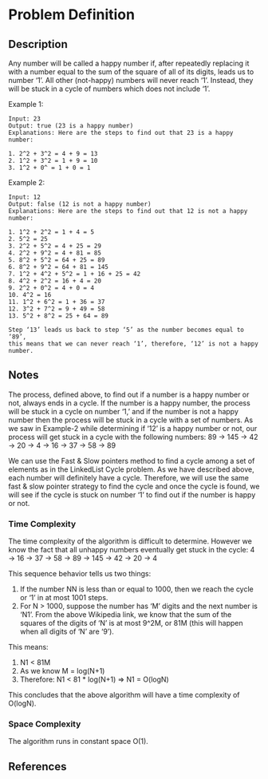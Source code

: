 # Problem Definition

## Description

Any number will be called a happy number if, after repeatedly replacing it with a number equal to the sum of the square of all of its digits, leads us to number ‘1’. All other (not-happy) numbers will never reach ‘1’. Instead, they will be stuck in a cycle of numbers which does not include ‘1’.

Example 1:

```plaintext
Input: 23
Output: true (23 is a happy number)  
Explanations: Here are the steps to find out that 23 is a happy number:

1. 2^2 + 3^2 = 4 + 9 = 13
2. 1^2 + 3^2 = 1 + 9 = 10
3. 1^2 + 0^ = 1 + 0 = 1
```

Example 2:

```plaintext
Input: 12
Output: false (12 is not a happy number)  
Explanations: Here are the steps to find out that 12 is not a happy number:

1. 1^2 + 2^2 = 1 + 4 = 5
2. 5^2 = 25
3. 2^2 + 5^2 = 4 + 25 = 29
4. 2^2 + 9^2 = 4 + 81 = 85
5. 8^2 + 5^2 = 64 + 25 = 89
6. 8^2 + 9^2 = 64 + 81 = 145
7. 1^2 + 4^2 + 5^2 = 1 + 16 + 25 = 42
8. 4^2 + 2^2 = 16 + 4 = 20
9. 2^2 + 0^2 = 4 + 0 = 4
10. 4^2 = 16
11. 1^2 + 6^2 = 1 + 36 = 37
12. 3^2 + 7^2 = 9 + 49 = 58
13. 5^2 + 8^2 = 25 + 64 = 89

Step ‘13’ leads us back to step ‘5’ as the number becomes equal to ‘89’,
this means that we can never reach ‘1’, therefore, ‘12’ is not a happy number.
```

## Notes

The process, defined above, to find out if a number is a happy number or not, always ends in a cycle. If the number is a happy number, the process will be stuck in a cycle on number ‘1,’ and if the number is not a happy number then the process will be stuck in a cycle with a set of numbers. As we saw in Example-2 while determining if ‘12’ is a happy number or not, our process will get stuck in a cycle with the following numbers: 89 -> 145 -> 42 -> 20 -> 4 -> 16 -> 37 -> 58 -> 89

We can use the Fast & Slow pointers method to find a cycle among a set of elements as in the LinkedList Cycle problem. As we have described above, each number will definitely have a cycle. Therefore, we will use the same fast & slow pointer strategy to find the cycle and once the cycle is found, we will see if the cycle is stuck on number ‘1’ to find out if the number is happy or not.

### Time Complexity

The time complexity of the algorithm is difficult to determine. However we know the fact that all unhappy numbers eventually get stuck in the cycle: 4 -> 16 -> 37 -> 58 -> 89 -> 145 -> 42 -> 20 -> 4

This sequence behavior tells us two things:

1. If the number NN is less than or equal to 1000, then we reach the cycle or ‘1’ in at most 1001 steps.
2. For N > 1000, suppose the number has ‘M’ digits and the next number is ‘N1’. From the above Wikipedia link, we know that the sum of the squares of the digits of ‘N’ is at most 9^2M, or 81M (this will happen when all digits of ‘N’ are ‘9’).

This means:

1. N1 < 81M
2. As we know M = log(N+1)
3. Therefore: N1 < 81 * log(N+1) => N1 = O(logN)

This concludes that the above algorithm will have a time complexity of O(logN).

### Space Complexity

The algorithm runs in constant space O(1).

## References

